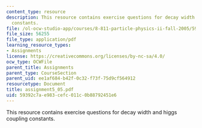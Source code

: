 ```yaml
---
content_type: resource
description: This resource contains exercise questions for decay width and higgs coupling
  constants.
file: /ol-ocw-studio-app/courses/8-811-particle-physics-ii-fall-2005/59392c7ae983cefc011c0b88792451e6_assignment5_05.pdf
file_size: 56255
file_type: application/pdf
learning_resource_types:
- Assignments
license: https://creativecommons.org/licenses/by-nc-sa/4.0/
ocw_type: OCWFile
parent_title: Assignments
parent_type: CourseSection
parent_uid: ee1af684-b42f-0c32-f73f-75d9cf564912
resourcetype: Document
title: assignment5_05.pdf
uid: 59392c7a-e983-cefc-011c-0b88792451e6
---
```

This resource contains exercise questions for decay width and higgs coupling constants.